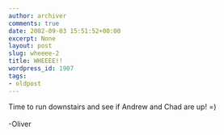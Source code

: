 ```yaml
---
author: archiver
comments: true
date: 2002-09-03 15:51:52+00:00
excerpt: None
layout: post
slug: wheeee-2
title: WHEEEE!!
wordpress_id: 1907
tags:
- oldpost
---
```


Time to run downstairs and see if Andrew and Chad are up! =)<br /><br />-Oliver